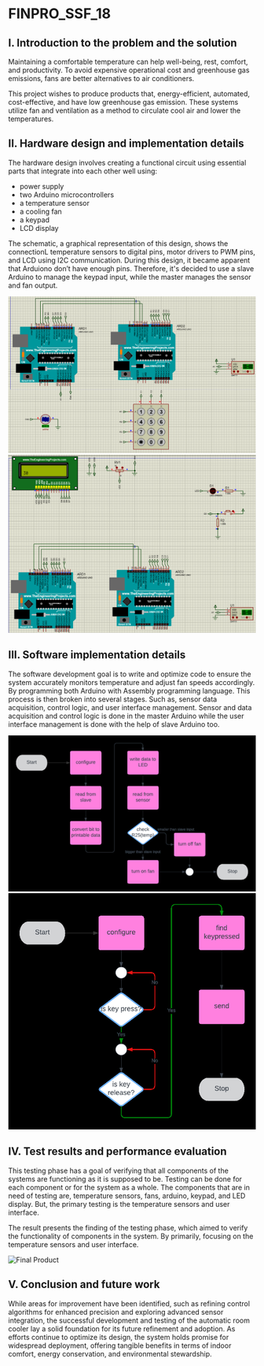 # FINPRO_SSF_18

## I. Introduction to the problem and the solution

Maintaining a comfortable temperature can help well-being, rest, comfort, and productivity. To avoid expensive operational cost and greenhouse gas emissions, fans are better alternatives to air conditioners.  

This project wishes to produce products that, energy-efficient, automated, cost-effective, and have low greenhouse gas emission. These systems utilize fan and ventilation as a method to circulate cool air and lower the temperatures.

## II. Hardware design and implementation details

The hardware design involves creating a functional circuit using essential parts that integrate into each other well using:  
- power supply
- two Arduino microcontrollers
- a temperature sensor
- a cooling fan
- a keypad
- LCD display  

The schematic, a graphical representation of this design, shows the connectionL temperature sensors to digital pins, motor drivers to PWM pins, and LCD using I2C communication. During this design, it became apparent that Arduiono don’t have enough pins. Therefore, it's decided to use a slave Arduino to manage the keypad input, while the master manages the sensor and fan output.

![proteus schematics part 1](/images/proteus-1.png)
![proteus schematics part 2](/images/proteus-2.png)

## III. Software implementation details

The software development goal is to write and optimize code to ensure the system accurately monitors temperature and adjust fan speeds accordingly. By programming both Arduino with Assembly programming language. This process is then broken into several stages. Such as, sensor data acquisition, control logic, and user interface management. Sensor and data acquisition and control logic is done in the master Arduino while the user interface management is done with the help of slave Arduino too.

![Master Arduino Flowchart](/images/flowchart-master.png)
![Master Arduino Flowchart](/images/flowchart-slave.png)

## IV. Test results and performance evaluation

This testing phase has a goal of verifying that all components of the systems are functioning as it is supposed to be. Testing can be done for each component or for the system as a whole. The components that are in need of testing are, temperature sensors, fans, arduino, keypad, and LED display. But, the primary testing is the temperature sensors and user interface.  

The result presents the finding of the testing phase, which aimed to verify the functionality of components in the system. By primarily, focusing on the temperature sensors and user interface.

![Final Product](/images/rangkaian-asli.png)

## V. Conclusion and future work

While areas for improvement have been identified, such as refining control algorithms for enhanced precision
and exploring advanced sensor integration, the successful development and testing of the automatic room cooler lay a solid foundation for its future refinement and adoption. As efforts continue to optimize its design, the system holds promise for widespread deployment, offering tangible benefits in terms of indoor comfort, energy conservation, and environmental stewardship.
